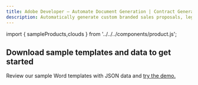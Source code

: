 ```yaml
---
title: Adobe Developer — Automate Document Generation | Contract Generation | Adobe
description: Automatically generate custom branded sales proposals, legal contracts, and invoices from Word templates and your dynamic data. Learn more today.
---
```



import { sampleProducts,clouds } from '../../../components/product.js';

<TitleBlock slots="heading, text" theme="lightest" className="titleBlock-align-left pt-grid-title-padding-bottom"/>

## Download sample templates and data to get started

Review our sample Word templates with JSON data and [try the demo.](https://adobe.com/go/dcdocgen_api_demo)

<ProductCardGrid clouds={clouds} products={sampleProducts} showName={true} showDescription={false} interaction={false} buttonName="Download" showBorder={false} imgHeight="1300" imgWidth="1500" isCentered={true} theme="lightest" className="padding-bottom-zero" containerWidth="950px"/>